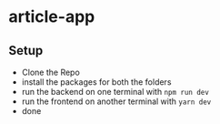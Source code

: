 # article-app

## Setup

- Clone the Repo
- install the packages for both the folders
- run the backend on one terminal with `npm run dev`
- run the frontend on another terminal with `yarn dev`
- done
